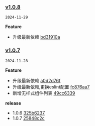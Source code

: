 ### [v1.0.8](https://github.com/Elora-Cloud/elora-unplugin-vue-components/compare/v1.0.7...v1.0.8)

`2024-11-29`

**Feature**

- 升级最新依赖 [bd31910a](https://github.com/Elora-Cloud/elora-unplugin-vue-components/commit/bd31910aecbed6a45293bfde03667773ec946105)
### [v1.0.7](https://github.com/Elora-Cloud/elora-unplugin-vue-components/compare/v1.0.5...v1.0.7)

`2024-11-28`

**Feature**

- 升级最新依赖 [a0d2d76f](https://github.com/Elora-Cloud/elora-unplugin-vue-components/commit/a0d2d76fd6d87c88a8470b9bc7de48d230187fdf)
- 升级最新依赖,更换eslint配置 [fc876aa7](https://github.com/Elora-Cloud/elora-unplugin-vue-components/commit/fc876aa7eb3d875a49908a5b4a61ef0f81857450)
- 新增无样式组件列表 [49cc6339](https://github.com/Elora-Cloud/elora-unplugin-vue-components/commit/49cc63390e12cd818f4cb2fe93e397dfd725b1cd)

**release**

- 1.0.6 [325b6237](https://github.com/Elora-Cloud/elora-unplugin-vue-components/commit/325b62370f4507a9e8328e65106accd26aa52a45)
- 1.0.7 [25848c2c](https://github.com/Elora-Cloud/elora-unplugin-vue-components/commit/25848c2cafb7c203402ff100bc12d10717aa8dbb)
